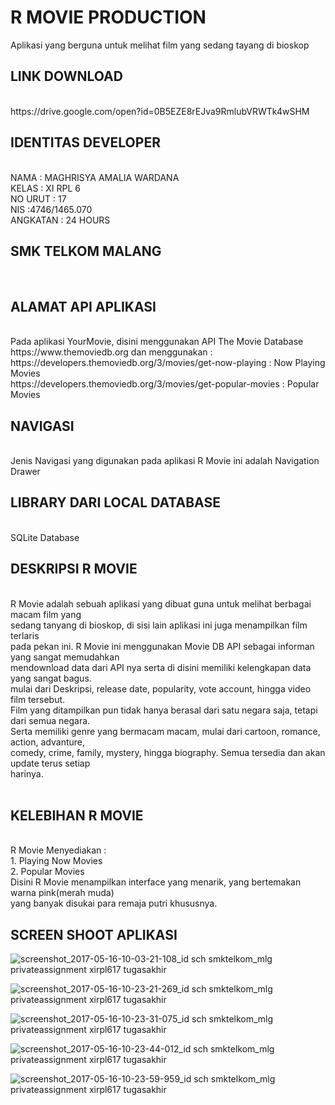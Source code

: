 <h1>R MOVIE PRODUCTION</h1>
Aplikasi yang berguna untuk melihat film yang sedang tayang di bioskop
<br>
<h2>LINK DOWNLOAD</h2>
<br>
https://drive.google.com/open?id=0B5EZE8rEJva9RmlubVRWTk4wSHM
<br>
<h2>IDENTITAS DEVELOPER</h2>
<br>
NAMA : MAGHRISYA AMALIA WARDANA
<br>
KELAS : XI RPL 6
<br>
NO URUT : 17
<br>
NIS :4746/1465.070
<br>
ANGKATAN : 24 HOURS
<br>
<h2>SMK TELKOM MALANG</h2>
<br>
<h2>ALAMAT API APLIKASI</h2>
<br>
Pada aplikasi YourMovie, disini menggunakan API The Movie Database https://www.themoviedb.org dan menggunakan :
<br>
https://developers.themoviedb.org/3/movies/get-now-playing : Now Playing Movies
<br>
https://developers.themoviedb.org/3/movies/get-popular-movies : Popular Movies
<br>
<h2>NAVIGASI</h2>
<br>
Jenis Navigasi yang digunakan pada aplikasi R Movie ini adalah Navigation Drawer
<br>
<h2>LIBRARY DARI LOCAL DATABASE</h2>
<br>
SQLite Database
<br>
<h2>DESKRIPSI R MOVIE</h2>
<br>
R Movie adalah sebuah aplikasi yang dibuat guna untuk melihat berbagai macam film yang <br>
sedang tanyang di bioskop, di sisi lain aplikasi ini juga menampilkan film terlaris <br>
pada pekan ini. R Movie ini menggunakan Movie DB API sebagai informan yang sangat memudahkan <br>
mendownload data dari API nya serta di disini memiliki kelengkapan data yang sangat bagus. <br>
mulai dari Deskripsi, release date, popularity, vote account, hingga video film tersebut. <br>
Film yang ditampilkan pun tidak hanya berasal dari satu negara saja, tetapi dari semua negara. <br>
Serta memiliki genre yang bermacam macam, mulai dari cartoon, romance, action, advanture, <br>
comedy, crime, family, mystery, hingga biography. Semua tersedia dan akan update terus setiap <br>
harinya. <br>
<br>
<h2>KELEBIHAN R MOVIE</h2>
<br>
R Movie Menyediakan :
<br>
1. Playing Now Movies
<br>
2. Popular Movies
<br>
Disini R Movie menampilkan interface yang menarik, yang bertemakan warna pink(merah muda) <br>
yang banyak disukai para remaja putri khususnya. <br>
<h2>SCREEN SHOOT APLIKASI</h2>

![screenshot_2017-05-16-10-03-21-108_id sch smktelkom_mlg privateassignment xirpl617 tugasakhir](https://cloud.githubusercontent.com/assets/22170389/26088755/257b846c-3a23-11e7-9ed2-44d0e470880d.png)

![screenshot_2017-05-16-10-23-21-269_id sch smktelkom_mlg privateassignment xirpl617 tugasakhir](https://cloud.githubusercontent.com/assets/22170389/26088758/257dd53c-3a23-11e7-9d39-81fa53db7224.png)

![screenshot_2017-05-16-10-23-31-075_id sch smktelkom_mlg privateassignment xirpl617 tugasakhir](https://cloud.githubusercontent.com/assets/22170389/26088754/257b71de-3a23-11e7-9d4c-bd2fe30f9b0d.png)

![screenshot_2017-05-16-10-23-44-012_id sch smktelkom_mlg privateassignment xirpl617 tugasakhir](https://cloud.githubusercontent.com/assets/22170389/26088756/257ba3ca-3a23-11e7-82d2-360419f2db37.png)

![screenshot_2017-05-16-10-23-59-959_id sch smktelkom_mlg privateassignment xirpl617 tugasakhir](https://cloud.githubusercontent.com/assets/22170389/26088757/257bb89c-3a23-11e7-8162-fae21668666c.png)


